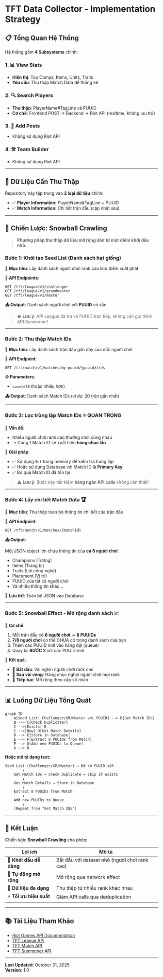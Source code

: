 # TFT Data Collector - Implementation Strategy

## 📋 Tổng Quan Hệ Thống

Hệ thống gồm **4 Subsystems** chính:

### 1. 📊 View Stats
- **Hiển thị**: Top Comps, Items, Units, Traits
- **Yêu cầu**: Thu thập Match Data để thống kê

### 2. 🔍 Search Players
- **Thu thập**: PlayerName#TagLine và PUUID
- **Cơ chế**: Frontend POST → Backend → Riot API (realtime, không lưu trữ)

### 3. 📝 Add Posts
- Không sử dụng Riot API

### 4. 🛠️ Team Builder
- Không sử dụng Riot API

---

## 🎯 Dữ Liệu Cần Thu Thập

Repository này tập trung vào **2 loại dữ liệu** chính:

- ✅ **Player Information**: PlayerName#TagLine + PUUID
- ✅ **Match Information**: Chi tiết trận đấu (cập nhật sau)

---

## 🔄 Chiến Lược: Snowball Crawling

> **Phương pháp thu thập dữ liệu mở rộng dần từ một điểm khởi đầu nhỏ.**

### Bước 1: Khởi tạo Seed List (Danh sách hạt giống)

**📌 Mục tiêu**: Lấy danh sách người chơi rank cao làm điểm xuất phát

**📍 API Endpoints**:
```
GET /tft/league/v1/challenger
GET /tft/league/v1/grandmaster
GET /tft/league/v1/master
```

**📤 Output**: Danh sách người chơi với **PUUID** có sẵn

> � **Lưu ý**: API League đã trả về PUUID trực tiếp, không cần gọi thêm API Summoner!

---

### Bước 2: Thu thập Match IDs

**📌 Mục tiêu**: Lấy danh sách trận đấu gần đây của mỗi người chơi

**📍 API Endpoint**:
```
GET /tft/match/v1/matches/by-puuid/{puuid}/ids
```

**⚙️ Parameters**: 
- `count=20` (hoặc nhiều hơn)

**📤 Output**: Danh sách Match IDs (ví dụ: 20 trận gần nhất)

---

### Bước 3: Lọc trùng lặp Match IDs ⭐ **QUAN TRỌNG**

**📌 Vấn đề**: 
- Nhiều người chơi rank cao thường chơi cùng nhau
- → Cùng 1 Match ID sẽ xuất hiện **hàng chục lần**

**📌 Giải pháp**:
- ✅ Sử dụng `Set` trong memory để kiểm tra trùng lặp
- ✅ Hoặc sử dụng Database với Match ID là **Primary Key**
- ✅ Bỏ qua Match ID đã tồn tại

> ⚠️ **Lưu ý**: Bước này tiết kiệm **hàng ngàn API calls** không cần thiết!

---

### Bước 4: Lấy chi tiết Match Data 🏆

**📌 Mục tiêu**: Thu thập toàn bộ thông tin chi tiết của trận đấu

**📍 API Endpoint**:
```
GET /tft/match/v1/matches/{matchId}
```

**📤 Output**: 

Một JSON object lớn chứa thông tin của **cả 8 người chơi**:
- Champions (Tướng)
- Items (Trang bị)
- Traits (Lõi công nghệ)
- Placement (Vị trí)
- PUUID của tất cả người chơi
- Và nhiều thông tin khác...

**💾 Lưu trữ**: Toàn bộ JSON vào Database

---

### Bước 5: Snowball Effect - Mở rộng danh sách 📈

**📌 Cơ chế**:

1. Mỗi trận đấu có **8 người chơi** → **8 PUUIDs**
2. **7/8 người chơi** có thể CHƯA có trong danh sách của bạn
3. Thêm các PUUID mới vào hàng đợi (queue)
4. Quay lại **BƯỚC 2** với các PUUID mới

**📌 Kết quả**:
- 🌱 **Bắt đầu**: Vài nghìn người chơi rank cao
- 🌿 **Sau vài vòng**: Hàng chục nghìn người chơi mọi rank
- 🌳 **Tiếp tục**: Mở rộng theo cấp số nhân

---

## 📊 Luồng Dữ Liệu Tổng Quát

```mermaid
graph TD
    A[Seed List: Challenger/GM/Master với PUUID] --> B[Get Match IDs]
    B --> C{Check Duplicate?}
    C -->|Exists| B
    C -->|New| D[Get Match Details]
    D --> E[Store in Database]
    E --> F[Extract 8 PUUIDs from Match]
    F --> G[Add new PUUIDs to Queue]
    G --> B
```

**Hoặc mô tả dạng text:**

```
Seed List (Challenger/GM/Master) → Đã có PUUID sẵn
        ↓
    Get Match IDs → Check Duplicate → Skip if exists
        ↓
    Get Match Details → Store in Database
        ↓
    Extract 8 PUUIDs from Match
        ↓
    Add new PUUIDs to Queue
        ↓
    [Repeat from "Get Match IDs"]
```

---

## 🎯 Kết Luận

Chiến lược **Snowball Crawling** cho phép:

| Lợi ích | Mô tả |
|---------|-------|
| 🚀 **Khởi đầu dễ dàng** | Bắt đầu với dataset nhỏ (người chơi rank cao) |
| 🔗 **Tự động mở rộng** | Mở rộng qua network effect |
| 🎲 **Dữ liệu đa dạng** | Thu thập từ nhiều rank khác nhau |
| ⚡ **Tối ưu hiệu suất** | Giảm API calls qua deduplication |

---

## 📚 Tài Liệu Tham Khảo

- [Riot Games API Documentation](https://developer.riotgames.com/apis)
- [TFT League API](https://developer.riotgames.com/apis#tft-league-v1)
- [TFT Match API](https://developer.riotgames.com/apis#tft-match-v1)
- [TFT Summoner API](https://developer.riotgames.com/apis#tft-summoner-v1)

---

**Last Updated**: October 31, 2025  
**Version**: 1.0
